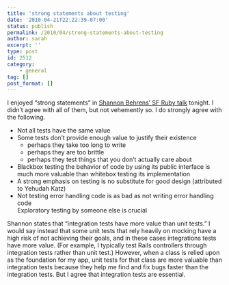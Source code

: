 ```yaml
---
title: 'strong statements about testing'
date: '2010-04-21T22:22:39-07:00'
status: publish
permalink: /2010/04/strong-statements-about-testing
author: sarah
excerpt: ''
type: post
id: 2512
category:
    - general
tag: []
post_format: []
---
```

I enjoyed “strong statements” in [Shannon Behrens’ SF Ruby talk](http://jjinux.blogspot.com/2010/04/ruby-introduction-to-behavioral-driven.html) tonight. I didn’t agree with all of them, but not vehemently so. I do strongly agree with the following.

- Not all tests have the same value
- Some tests don’t provide enough value to justify their existence 
  - perhaps they take too long to write
  - perhaps they are too brittle
  - perhaps they test things that you don’t actually care about
- Blackbox testing the behavior of code by using its public interface is much more valuable than whitebox testing its implementation
- A strong emphasis on testing is no substitute for good design (attributed to Yehudah Katz)
- Not testing error handling code is as bad as not writing error handling code  
  Exploratory testing by someone else is crucial

Shannon states that “integration tests have more value than unit tests.” I would say instead that some unit tests that rely heavily on mocking have a high risk of not achieving their goals, and in these cases integrations tests have more value. (For example, I typically test Rails controllers through integration tests rather than unit test.) However, when a class is relied upon as the foundation for my app, unit tests for that class are more valuable than integration tests because they help me find and fix bugs faster than the integration tests. But I agree that integration tests are essential.
